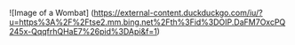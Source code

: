 ![Image of a Wombat] (https://external-content.duckduckgo.com/iu/?u=https%3A%2F%2Ftse2.mm.bing.net%2Fth%3Fid%3DOIP.DaFM7OxcPQ245x-QqqfrhQHaE7%26pid%3DApi&f=1)
